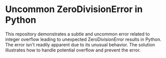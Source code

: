 # Uncommon ZeroDivisionError in Python

This repository demonstrates a subtle and uncommon error related to integer overflow leading to unexpected ZeroDivisionError results in Python.  The error isn't readily apparent due to its unusual behavior.  The solution illustrates how to handle potential overflow and prevent the error.
